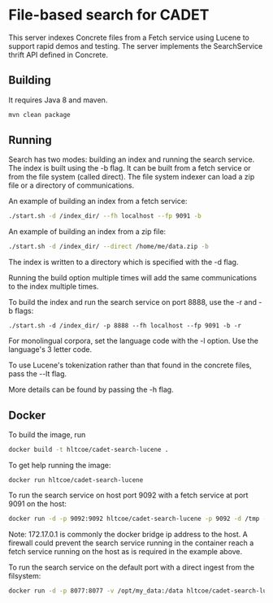 File-based search for CADET
===============================
This server indexes Concrete files from a Fetch service using Lucene to support rapid demos and testing.
The server implements the SearchService thrift API defined in Concrete.

Building
---------------
It requires Java 8 and maven.

```bash
mvn clean package
```

Running
--------------
Search has two modes: building an index and running the search service.
The index is built using the -b flag.
It can be built from a fetch service or from the file system (called direct).
The file system indexer can load a zip file or a directory of communications.

An example of building an index from a fetch service:
```bash
./start.sh -d /index_dir/ --fh localhost --fp 9091 -b
```

An example of building an index from a zip file:
```bash
./start.sh -d /index_dir/ --direct /home/me/data.zip -b
```

The index is written to a directory which is specified with the -d flag.

Running the build option multiple times will add the same communications to the index multiple times.

To build the index and run the search service on port 8888, use the -r and -b flags:
```
./start.sh -d /index_dir/ -p 8888 --fh localhost --fp 9091 -b -r
```

For monolingual corpora, set the language code with the -l option. Use the language's 3 letter code.

To use Lucene's tokenization rather than that found in the concrete files, pass the --lt flag.

More details can be found by passing the -h flag.

Docker
-------------
To build the image, run

```bash
docker build -t hltcoe/cadet-search-lucene .
```

To get help running the image:
```
docker run hltcoe/cadet-search-lucene
```

To run the search service on host port 9092 with a fetch service at port 9091 on the host:

```bash
docker run -d -p 9092:9092 hltcoe/cadet-search-lucene -p 9092 -d /tmp --fh 172.17.0.1 --fp 9091 -b -r
```
Note: 172.17.0.1 is commonly the docker bridge ip address to the host.
A firewall could prevent the search service running in the container reach
a fetch service running on the host as is required in the example above.

To run the search service on the default port with a direct ingest from the filsystem:
```bash
docker run -d -p 8077:8077 -v /opt/my_data:/data hltcoe/cadet-search-lucene -d /tmp --direct /data/comms.zip -b -r
```
